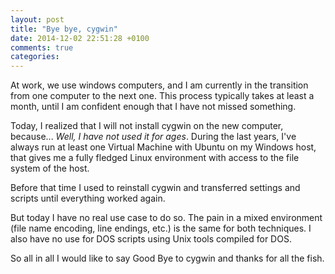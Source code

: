 ```yaml
---
layout: post
title: "Bye bye, cygwin"
date: 2014-12-02 22:51:28 +0100
comments: true
categories: 
---
```

At work, we use windows computers, and I am currently in the transition from one computer to the next one.
This process typically takes at least a month, until I am confident enough that I have not missed something.

Today, I realized that I will not install cygwin on the new computer, because... *Well, I have not used it for ages*.
During the last years, I've always run at least one Virtual Machine with Ubuntu on my Windows host, that gives me a
fully fledged Linux environment with access to the file system of the host.

Before that time I used to reinstall cygwin and transferred settings and scripts until everything worked again.

But today I have no real use case to do so. The pain in a mixed environment (file name encoding, line endings, etc.)
is the same for both techniques. I also have no use for DOS scripts using Unix tools compiled for DOS.

So all in all I would like to say Good Bye to cygwin and thanks for all the fish.
